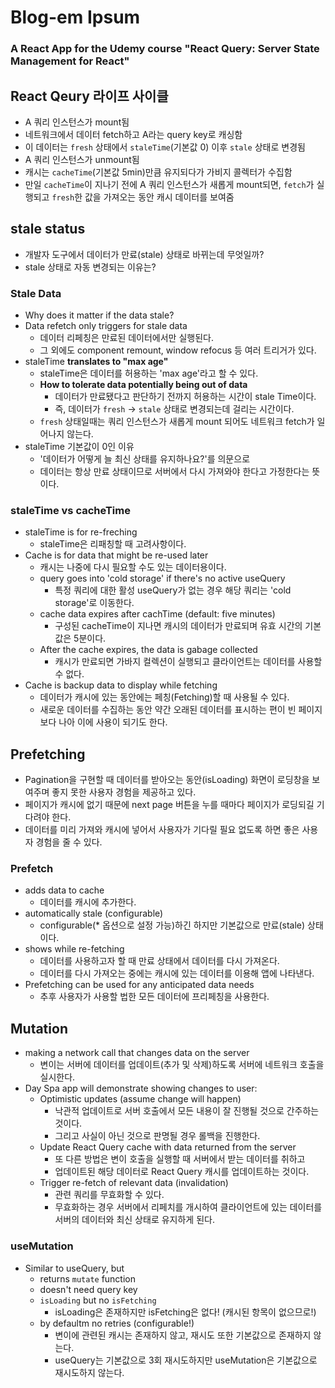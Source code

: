 # Blog-em Ipsum

### A React App for the Udemy course "React Query: Server State Management for React"

## React Qeury 라이프 사이클

* A 쿼리 인스턴스가 mount됨
* 네트워크에서 데이터 fetch하고 A라는 query key로 캐싱함
* 이 데이터는 `fresh` 상태에서 `staleTime`(기본값 0) 이후 `stale` 상태로 변경됨
* A 쿼리 인스턴스가 unmount됨
* 캐시는 `cacheTime`(기본값 5min)만큼 유지되다가 가비지 콜렉터가 수집함
* 만일 `cacheTime`이 지나기 전에 A 쿼리 인스턴스가 새롭게 mount되면, `fetch`가 실행되고 `fresh`한 값을 가져오는 동안 캐시 데이터를 보여줌

## stale status

* 개발자 도구에서 데이터가 만료(stale) 상태로 바뀌는데 무엇일까?
* stale 상태로 자동 변경되는 이유는?

### Stale Data

* Why does it matter if the data stale?
* Data refetch only triggers for stale data
  * 데이터 리페칭은 만료된 데이터에서만 실행된다.
  * 그 외에도 component remount, window refocus 등 여러 트리거가 있다.
* staleTime **translates to "max age"**
  * staleTime은 데이터를 허용하는 'max age'라고 할 수 있다.
  * **How to tolerate data potentially being out of data**
    * 데이터가 만료됐다고 판단하기 전까지 허용하는 시간이 stale Time이다.
    * 즉, 데이터가 `fresh` -> `stale` 상태로 변경되는데 걸리는 시간이다.
  * `fresh` 상태일때는 쿼리 인스턴스가 새롭게 mount 되어도 네트워크 fetch가 일어나지 않는다.
* staleTime 기본값이 0인 이유
  * '데이터가 어떻게 늘 최신 상태를 유지하나요?'를 의문으로
  * 데이터는 항상 만료 상태이므로 서버에서 다시 가져와야 한다고 가정한다는 뜻이다.

### staleTime vs cacheTime

* staleTime is for re-freching
  * staleTime은 리패칭할 때 고려사항이다.
* Cache is for data that might be re-used later
  * 캐시는 나중에 다시 필요할 수도 있는 데이터용이다.
  * query goes into 'cold storage' if there's no active useQuery
    * 특정 쿼리에 대한 활성 useQuery가 없는 경우 해당 쿼리는 'cold storage'로 이동한다.
  * cache data expires after cachTime (default: five minutes)
    * 구성된 cacheTime이 지나면 캐시의 데이터가 만료되며 유효 시간의 기본값은 5분이다.
  * After the cache expires, the data is gabage collected
    * 캐시가 만료되면 가바지 컬렉션이 실행되고 클라이언트는 데이터를 사용할 수 없다.
* Cache is backup data to display while fetching
  * 데이터가 캐시에 있는 동안에는 페칭(Fetching)할 때 사용될 수 있다.
  * 새로운 데이터를 수집하는 동안 약간 오래된 데이터를 표시하는 편이 빈 페이지보다 나아 이에 사용이 되기도 한다.
  
## Prefetching

* Pagination을 구현할 때 데이터를 받아오는 동안(isLoading) 화면이 로딩창을 보여주며 좋지 못한 사용자 경험을 제공하고 있다.
* 페이지가 캐시에 없기 때문에 next page 버튼을 누를 때마다 페이지가 로딩되길 기다려야 한다.
* 데이터를 미리 가져와 캐시에 넣어서 사용자가 기다릴 필요 없도록 하면 좋은 사용자 경험을 줄 수 있다.

### Prefetch

* adds data to cache
  * 데이터를 캐시에 추가한다.
* automatically stale (configurable)
  * configurable(* 옵션으로 설정 가능)하긴 하지만 기본값으로 만료(stale) 상태이다.
* shows while re-fetching
  * 데이터를 사용하고자 할 때 만료 상태에서 데이터를 다시 가져온다.
  * 데이터를 다시 가져오는 중에는 캐시에 있는 데이터를 이용해 앱에 나타낸다.
* Prefetching can be used for any anticipated data needs
  * 추후 사용자가 사용할 법한 모든 데이터에 프리페칭을 사용한다.

## Mutation

* making a network call that changes data on the server
  * 변이는 서버에 데이터를 업데이트(추가 및 삭제)하도록 서버에 네트워크 호출을 실시한다.
* Day Spa app will demonstrate showing changes to user:
  * Optimistic updates (assume change will happen)
    * 낙관적 업데이트로 서버 호출에서 모든 내용이 잘 진행될 것으로 간주하는 것이다.
    * 그리고 사실이 아닌 것으로 판명될 경우 롤백을 진행한다.
  * Update React Query cache with data returned from the server
    * 또 다른 방법은 변이 호출을 실행할 때 서버에서 받는 데이터를 취하고
    * 업데이트된 해당 데이터로 React Query 캐시를 업데이트하는 것이다.
  * Trigger re-fetch of relevant data (invalidation)
    * 관련 쿼리를 무효화할 수 있다.
    * 무효화하는 경우 서버에서 리페치를 개시하여 클라이언트에 있는 데이터를 서버의 데이터와 최신 상태로 유지하게 된다.

### useMutation

* Similar to useQuery, but
  * returns `mutate` function
  * doesn't need query key
  * `isLoading` but no `isFetching`
    * isLoading은 존재하지만 isFetching은 없다! (캐시된 항목이 없으므로!)
  * by defaultm no retries (configurable!)
    * 변이에 관련된 캐시는 존재하지 않고, 재시도 또한 기본값으로 존재하지 않는다. 
    * useQuery는 기본값으로 3회 재시도하지만 useMutation은 기본값으로 재시도하지 않는다.
